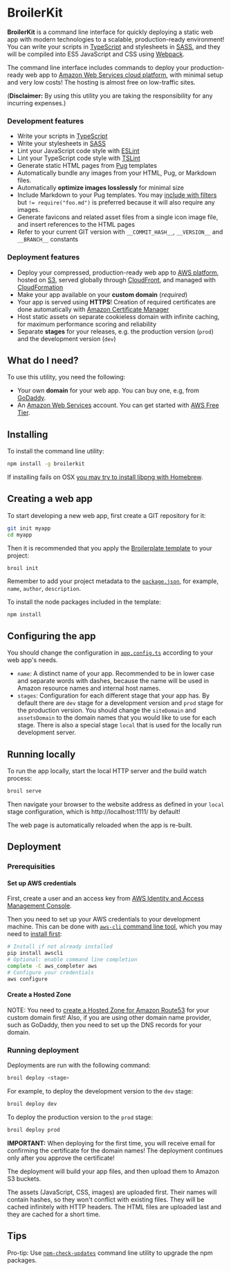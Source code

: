 # BroilerKit

**BroilerKit** is a command line interface for quickly deploying a static web app with modern technologies to a scalable, production-ready environment! You can write your scripts in [TypeScript](http://www.typescriptlang.org/) and stylesheets in [SASS](http://sass-lang.com/), and they will be compiled into ES5 JavaScript and CSS using [Webpack](https://webpack.js.org/).

The command line interface includes commands to deploy your production-ready web app to [Amazon Web Services cloud platform](https://aws.amazon.com/), with minimal setup and very low costs! The hosting is almost free on low-traffic sites.

(**Disclaimer:** By using this utility you are taking the responsibility for any incurring expenses.)

### Development features

- Write your scripts in [TypeScript](http://www.typescriptlang.org/)
- Write your stylesheets in [SASS](http://sass-lang.com/)
- Lint your JavaScript code style with [ESLint](http://eslint.org/)
- Lint your TypeScript code style with [TSLint](https://palantir.github.io/tslint/)
- Generate static HTML pages from [Pug](https://pugjs.org/) templates
- Automatically bundle any images from your HTML, Pug, or Markdown files.
- Automatically **optimize images losslessly** for minimal size
- Include Markdown to your Pug templates. You may [include with filters](https://pugjs.org/language/includes.html#including-filtered-text) but `!= require("foo.md")` is preferred because it will also require any images.
- Generate favicons and related asset files from a single icon image file, and insert references to the HTML pages
- Refer to your current GIT version with `__COMMIT_HASH__`, `__VERSION__` and `__BRANCH__` constants

### Deployment features

- Deploy your compressed, production-ready web app to [AWS platform](https://aws.amazon.com/), hosted on [S3](https://aws.amazon.com/s3/), served globally through [CloudFront](https://aws.amazon.com/cloudfront/), and managed with [CloudFormation](https://aws.amazon.com/cloudformation/)
- Make your app available on your **custom domain** (_required_)
- Your app is served using **HTTPS**! Creation of required certificates are done automatically with [Amazon Certificate Manager](https://aws.amazon.com/certificate-manager/)
- Host static assets on separate cookieless domain with infinite caching, for maximum performance scoring and reliability
- Separate **stages** for your releases, e.g. the production version (`prod`) and the development version (`dev`)

## What do I need?

To use this utility, you need the following:

- Your own **domain** for your web app. You can buy one, e.g, from [GoDaddy](https://www.godaddy.com/domains).
- An [Amazon Web Services](https://aws.amazon.com/) account. You can get started with [AWS Free Tier](https://aws.amazon.com/free/).

## Installing

To install the command line utility:

```bash
npm install -g broilerkit
```

If installing fails on OSX [you may try to install libpng with Homebrew](https://github.com/tcoopman/image-webpack-loader#libpng-issues).


## Creating a web app

To start developing a new web app, first create a GIT repository for it:

```bash
git init myapp
cd myapp
```

Then it is recommended that you apply the [Broilerplate template](https://github.com/ktkiiski/broilerplate.git) to your project:

```
broil init
```

Remember to add your project metadata to the [`package.json`](./package.json), for example, `name`, `author`, `description`.

To install the node packages included in the template:

```bash
npm install
```

## Configuring the app

You should change the configuration in [`app.config.ts`](./app.config.ts) according to your web app's needs.

- `name`: A distinct name of your app. Recommended to be in lower case and separate words with dashes, because the name will be used in Amazon resource names and internal host names.
- `stages`: Configuration for each different stage that your app has. By default there are `dev` stage for a development version and `prod` stage for the production version. You should change the `siteDomain` and `assetsDomain` to the domain names that you would like to use for each stage. There is also a special stage `local` that is used for the locally run development server.

## Running locally

To run the app locally, start the local HTTP server and the build watch process:

```bash
broil serve
```

Then navigate your browser to the website address as defined in your `local` stage configuration, which is http://localhost:1111/ by default!

The web page is automatically reloaded when the app is re-built.


## Deployment

### Prerequisities

#### Set up AWS credentials

First, create a user and an access key from [AWS Identity and Access Management Console](https://console.aws.amazon.com/iam).

Then you need to set up your AWS credentials to your development machine.
This can be done with [`aws-cli` command line tool](https://github.com/aws/aws-cli), which you may need to [install first](http://docs.aws.amazon.com/cli/latest/userguide/installing.html):

```bash
# Install if not already installed
pip install awscli
# Optional: enable command line completion
complete -C aws_completer aws
# Configure your credentials
aws configure
```

#### Create a Hosted Zone

NOTE: You need to [create a Hosted Zone for Amazon Route53](http://docs.aws.amazon.com/AmazonS3/latest/dev/website-hosting-custom-domain-walkthrough.html#root-domain-walkthrough-switch-to-route53-as-dnsprovider) for your custom domain first! Also, if you are using other domain name provider, such as GoDaddy, then you need to set up the DNS records for your domain.

### Running deployment

Deployments are run with the following command:

```bash
broil deploy <stage>
```

For example, to deploy the development version to the `dev` stage:

```bash
broil deploy dev
```

To deploy the production version to the `prod` stage:

```bash
broil deploy prod
```

**IMPORTANT:** When deploying for the first time, you will receive email for confirming the certificate for the domain names!
The deployment continues only after you approve the certificate!

The deployment will build your app files, and then upload them to Amazon S3 buckets.

The assets (JavaScript, CSS, images) are uploaded first. Their names will contain hashes, so they won't conflict with existing files.
They will be cached infinitely with HTTP headers.
The HTML files are uploaded last and they are cached for a short time.

## Tips

Pro-tip: Use [`npm-check-updates`](https://github.com/tjunnone/npm-check-updates) command line utility to upgrade the npm packages.
